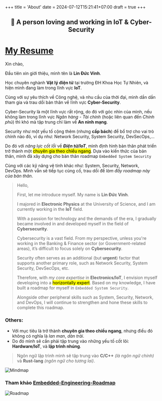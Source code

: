 +++
title = 'About'
date = 2024-07-12T15:21:41+07:00
draft = true
+++

<h2 align="center">👋 A person loving and working in IoT & Cyber-Security</h2>

# [My Resume](../CV_VinhLD_26022025.pdf)

Xin chào,

Đầu tiên xin giới thiệu, mình tên là **Lin Đức Vinh**. 

Học chuyên nghành **Vật lý điện tử** tại trường ĐH Khoa Học Tự Nhiên, và hiện mình đang làm trong lĩnh vực **IoT**.

Cùng với sự yêu thích về Công nghệ, và nhu cầu của thời đại, mình dần dần tham gia và trau dồi bản thân về lĩnh vực **Cyber-Security**.

Cyber-Security là một lĩnh vực rất rộng, do đó với góc nhìn của mình, nếu không làm trong lĩnh vực *Ngân hàng - Tài chính* (hoặc liên quan đến *Chính phủ*) thì khó mà tập trung chỉ làm về **An ninh mạng**.

Security như một yếu tố cộng thêm (nhưng **cấp bách**) để bổ trợ cho vai trò chính nào đó, ví dụ như: Network Security, System Security, DevSecOps,...

Do đó với *năng lực cốt lỗi* về ***Điện tử/IoT***, mình định hình bản thân phát triển trở thành một <mark>chuyên gia theo chiều ngang</mark>. Dựa vào kiến thức của bản thân, mình đã xây dựng cho bản thân roadmap `Embedded System Security`

Cùng với các kỹ năng vệ tinh khác như: System, Security, Network, DevOps. Mình vẫn sẽ tiếp tục củng cố, trau dồi để *làm đầy roadmap này của bản thân*.

> Hello,
>
> First, let me introduce myself. My name is **Lin Đức Vinh**.
>
> I majored in **Electronic Physics** at the University of Science, and I am currently working in the **IoT** field.
>
> With a passion for technology and the demands of the era, I gradually became involved in and developed myself in the field of **Cybersecurity**.
>
> Cybersecurity is a vast field. From my perspective, unless you're working in the Banking & Finance sector (or Government-related areas), it’s difficult to focus solely on **Cybersecurity**.
>
> Security often serves as an additional (but **urgent**) factor that supports another primary role, such as Network Security, System Security, DevSecOps, etc.
> 
> Therefore, with *my core expertise* in **Electronics/IoT**, I envision myself developing into a <mark>horizontally expert</mark>. Based on my knowledge, I have built a roadmap for myself in `Embedded System Security`.
>
> Alongside other peripheral skills such as System, Security, Network, and DevOps, I will continue to strengthen and hone these skills to complete this roadmap.

### Others:
- Với mục tiêu là trở thành **chuyên gia theo chiều ngang**, nhưng điều đó không có nghĩa là *lan man*, *dàn trải*.
- Do đó mình sẽ cần phải tập trung vào những yếu tố cốt lõi: **Hardware/IoT**, và **lập trình nhúng**.
> Ngôn ngữ lập trình mình sẽ tập trung vào **C/C++** *(là ngôn ngữ chính)* và **Rust-lang** *(ngôn ngữ cho tương lai)*. </br>

![Mindmap](/image/Mindmap.png)

### Tham khảo [Embedded-Engineering-Roadmap](https://github.com/m3y54m/Embedded-Engineering-Roadmap)

![Roadmap](https://github.com/m3y54m/Embedded-Engineering-Roadmap/releases/latest/download/Embedded-Engineering-Roadmap.png)

